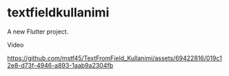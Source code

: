 # textfieldkullanimi

A new Flutter project.

Video


https://github.com/mstf45/TextFromField_Kullanimi/assets/69422816/019c12e8-d73f-4946-a893-1aab9a2304fb


